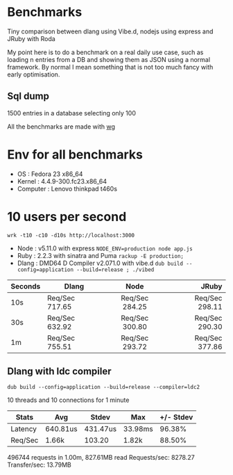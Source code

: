 # Benchmarks

Tiny comparison between dlang using Vibe.d, nodejs using express and JRuby with Roda

My point here is to do a benchmark on a real daily use case, such as loading n entries from a DB and showing them as JSON using a normal framework. By normal I mean something that is not too much fancy with early optimisation.

## Sql dump 

1500 entries in a database selecting only 100

All the benchmarks are made with [wg](https://github.com/wg/wrk)

# Env for all benchmarks

- OS : Fedora 23 x86_64
- Kernel : 4.4.9-300.fc23.x86_64
- Computer : Lenovo thinkpad t460s


# 10 users per second

`wrk -t10 -c10 -d10s http://localhost:3000`

- Node : v5.11.0 with express `NODE_ENV=production node app.js`
- Ruby : 2.2.3 with sinatra and Puma `rackup -E production;`
- Dlang : DMD64 D Compiler v2.071.0 with vibe.d `dub build --config=application --build=release ; ./vibed`

Seconds | Dlang         | Node            | JRuby          |
--------| ------------- |:---------------:|---------------:|
10s     | Req/Sec 717.65| Req/Sec 284.25  | Req/Sec 298.11 |
30s     | Req/Sec 632.92| Req/Sec 300.80  | Req/Sec 290.30 |
1m      | Req/Sec 755.51| Req/Sec 293.72  | Req/Sec 377.86 |


## Dlang with ldc compiler

`dub build --config=application --build=release --compiler=ldc2`

10 threads and 10 connections for 1 minute

Stats |  Avg    |  Stdev  | Max     | +/- Stdev
-----------|---------|---------|---------|----------
Latency    |  640.81us |431.47us  | 33.98ms | 96.38%
Req/Sec    |  1.66k  |103.20   | 1.82k    | 88.50%
    
  496744 requests in 1.00m, 827.61MB read
Requests/sec:   8278.27
Transfer/sec:     13.79MB
